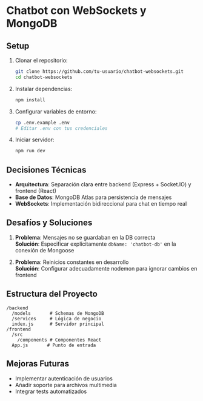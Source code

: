 # Chatbot con WebSockets y MongoDB

## Setup

1. Clonar el repositorio:
   ```bash
   git clone https://github.com/tu-usuario/chatbot-websockets.git
   cd chatbot-websockets
   ```

2. Instalar dependencias:
   ```bash
   npm install
   ```

3. Configurar variables de entorno:
   ```bash
   cp .env.example .env
   # Editar .env con tus credenciales
   ```

4. Iniciar servidor:
   ```bash
   npm run dev
   ```

## Decisiones Técnicas

- **Arquitectura**: Separación clara entre backend (Express + Socket.IO) y frontend (React)
- **Base de Datos**: MongoDB Atlas para persistencia de mensajes
- **WebSockets**: Implementación bidireccional para chat en tiempo real

## Desafíos y Soluciones

1. **Problema**: Mensajes no se guardaban en la DB correcta  
   **Solución**: Especificar explícitamente `dbName: 'chatbot-db'` en la conexión de Mongoose

2. **Problema**: Reinicios constantes en desarrollo  
   **Solución**: Configurar adecuadamente nodemon para ignorar cambios en frontend

##  Estructura del Proyecto

```
/backend
  /models       # Schemas de MongoDB
  /services     # Lógica de negocio
  index.js      # Servidor principal
/frontend
  /src
    /components # Componentes React
  App.js       # Punto de entrada
```

## Mejoras Futuras

- Implementar autenticación de usuarios
- Añadir soporte para archivos multimedia
- Integrar tests automatizados
